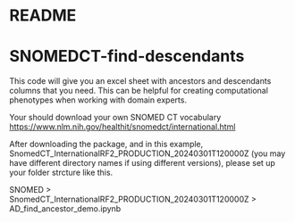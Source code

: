 # README
# SNOMEDCT-find-descendants
This code will give you an excel sheet with ancestors and descendants columns that you need. This can be helpful for creating computational phenotypes when working with domain experts.

Your should download your own SNOMED CT vocabulary
https://www.nlm.nih.gov/healthit/snomedct/international.html

After downloading the package, and in this example, SnomedCT_InternationalRF2_PRODUCTION_20240301T120000Z (you may have different directory names if using different versions), please set up your folder strcture like this.

SNOMED
	> SnomedCT_InternationalRF2_PRODUCTION_20240301T120000Z
	> AD_find_ancestor_demo.ipynb

